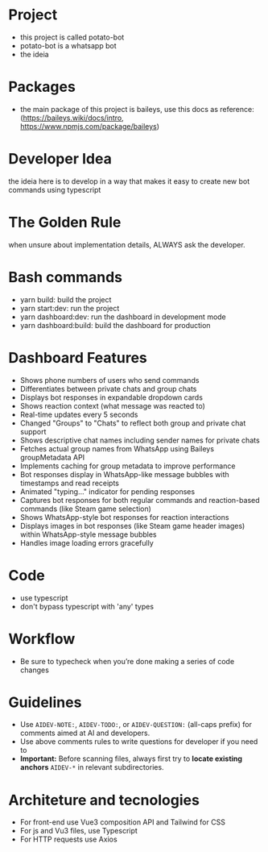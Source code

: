 # Project
- this project is called potato-bot
- potato-bot is a whatsapp bot
- the ideia 

# Packages
- the main package of this project is baileys, use this docs as reference: (https://baileys.wiki/docs/intro, https://www.npmjs.com/package/baileys)

# Developer Idea
the ideia here is to develop in a way that makes it easy to create new bot commands
using typescript

# The Golden Rule  
when unsure about implementation details, ALWAYS ask the developer.  

# Bash commands
- yarn build: build the project
- yarn start:dev: run the project
- yarn dashboard:dev: run the dashboard in development mode
- yarn dashboard:build: build the dashboard for production

# Dashboard Features
- Shows phone numbers of users who send commands
- Differentiates between private chats and group chats
- Displays bot responses in expandable dropdown cards
- Shows reaction context (what message was reacted to)
- Real-time updates every 5 seconds
- Changed "Groups" to "Chats" to reflect both group and private chat support
- Shows descriptive chat names including sender names for private chats
- Fetches actual group names from WhatsApp using Baileys groupMetadata API
- Implements caching for group metadata to improve performance
- Bot responses display in WhatsApp-like message bubbles with timestamps and read receipts
- Animated "typing..." indicator for pending responses
- Captures bot responses for both regular commands and reaction-based commands (like Steam game selection)
- Shows WhatsApp-style bot responses for reaction interactions
- Displays images in bot responses (like Steam game header images) within WhatsApp-style message bubbles
- Handles image loading errors gracefully

# Code
- use typescript
- don't bypass typescript with 'any' types

# Workflow
- Be sure to typecheck when you’re done making a series of code changes

# Guidelines
- Use `AIDEV-NOTE:`, `AIDEV-TODO:`, or `AIDEV-QUESTION:` (all-caps prefix) for comments aimed at AI and developers.  
- Use above comments rules to write questions for developer if you need to
- **Important:** Before scanning files, always first try to **locate existing anchors** `AIDEV-*` in relevant subdirectories. 

# Architeture and tecnologies
- For front-end use Vue3 composition API and Tailwind for CSS
- For js and Vu3 files, use Typescript
- For HTTP requests use Axios
